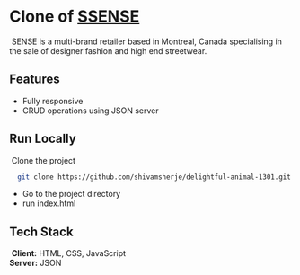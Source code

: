 # Clone of [SSENSE](https://www.ssense.com/en-in)
​
SENSE is a multi-brand retailer based in Montreal, Canada specialising in the sale of designer fashion and high end streetwear.
​
​
## Features
- Fully responsive
- CRUD operations using JSON server
​
​
## Run Locally
​
Clone the project
​
```bash
  git clone https://github.com/shivamsherje/delightful-animal-1301.git
```
- Go to the project directory
- run index.html
​
​
## Tech Stack
​
**Client:** HTML, CSS, JavaScript
<br>
**Server:** JSON
